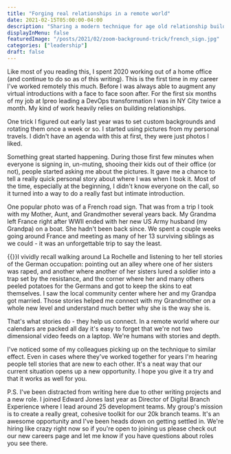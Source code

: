 ```yaml
---
title: "Forging real relationships in a remote world"
date: 2021-02-15T05:00:00-04:00
description: "Sharing a modern technique for age old relationship building"
displayInMenu: false
featuredImage: "/posts/2021/02/zoom-background-trick/french_sign.jpg"
categories: ["leadership"]
draft: false
---
```

Like most of you reading this, I spent 2020 working out of a home office (and continue to do so as of this writing).  This is the first time in my career I've worked remotely this much.  Before I was always able to augment any virtual introductions with a face to face soon after.  For the first six months of my job at Ipreo leading a DevOps transformation I was in NY City twice a month.  My kind of work heavily relies on building relationships.

One trick I figured out early last year was to set custom backgrounds and rotating them once a week or so.  I started using pictures from my personal travels.  I didn't have an agenda with this at first, they were just photos I liked.

Something great started happening.  During those first few minutes when everyone is signing in, un-muting, shooing their kids out of their office (or not), people started asking me about the pictures.  It gave me a chance to tell a really quick personal story about where I was when I took it.  Most of the time, especially at the beginning, I didn't know everyone on the call, so it turned into a way to do a really fast but intimate introduction.  

One popular photo was of a French road sign.  That was from a trip I took with my Mother, Aunt, and Grandmother several years back.  My Grandma left France right after WWII ended with her new US Army husband (my Grandpa) on a boat.  She hadn't been back since.  We spent a couple weeks going around France and meeting as many of her 13 surviving siblings as we could - it was an unforgettable trip to say the least.

{{<smallimg src="/posts/2021/02/zoom-background-trick/grandma_hugs.jpg" alt="Grandma hugs are the best hugs" smartfloat="right" width="300px">}}I vividly recall walking around La Rochelle and listening to her tell stories of the German occupation: pointing out an alley where one of her sisters was raped, and another where another of her sisters lured a soldier into a trap set by the resistance, and the corner where her and many others peeled potatoes for the Germans and got to keep the skins to eat themselves.  I saw the local community center where her and my Grandpa got married.  Those stories helped me connect with my Grandmother on a whole new level and understand much better why she is the way she is.

That's what stories do - they help us connect.  In a remote world where our calendars are packed all day it's easy to forget that we're not two dimensional video feeds on a laptop.  We're humans with stories and depth.

I've noticed some of my colleagues picking up on the technique to similar effect.  Even in cases where they've worked together for years I'm hearing people tell stories that are new to each other.  It's a neat way that our current situation opens up a new opportunity.  I hope you give it a try and that it works as well for you.

P.S.
I've been distracted from writing here due to other writing projects and a new role.  I joined Edward Jones last year as Director of Digital Branch Experience where I lead around 25 development teams.  My group's mission is to create a really great, cohesive toolkit for our 20k branch teams.  It's an awesome opportunity and I've been heads down on getting settled in.  We're hiring like crazy right now so if you're open to joining us please check out our new careers page and let me know if you have questions about roles you see there.
